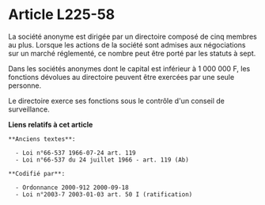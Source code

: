 # Article L225-58

La société anonyme est dirigée par un directoire composé de cinq membres au plus. Lorsque les actions de la société sont
admises aux négociations sur un marché réglementé, ce nombre peut être porté par les statuts à sept.

Dans les sociétés anonymes dont le capital est inférieur à 1 000 000 F, les fonctions dévolues au directoire peuvent être
exercées par une seule personne.

Le directoire exerce ses fonctions sous le contrôle d'un conseil de surveillance.

**Liens relatifs à cet article**

	**Anciens textes**:

	  - Loi n°66-537 1966-07-24 art. 119
	  - Loi n°66-537 du 24 juillet 1966 - art. 119 (Ab)

	**Codifié par**:

	  - Ordonnance 2000-912 2000-09-18
	  - Loi n°2003-7 2003-01-03 art. 50 I (ratification)

